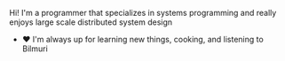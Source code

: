 Hi! I'm a programmer that specializes in systems programming and really enjoys large scale distributed system design

- :heart: I'm always up for learning new things, cooking, and listening to Bilmuri
